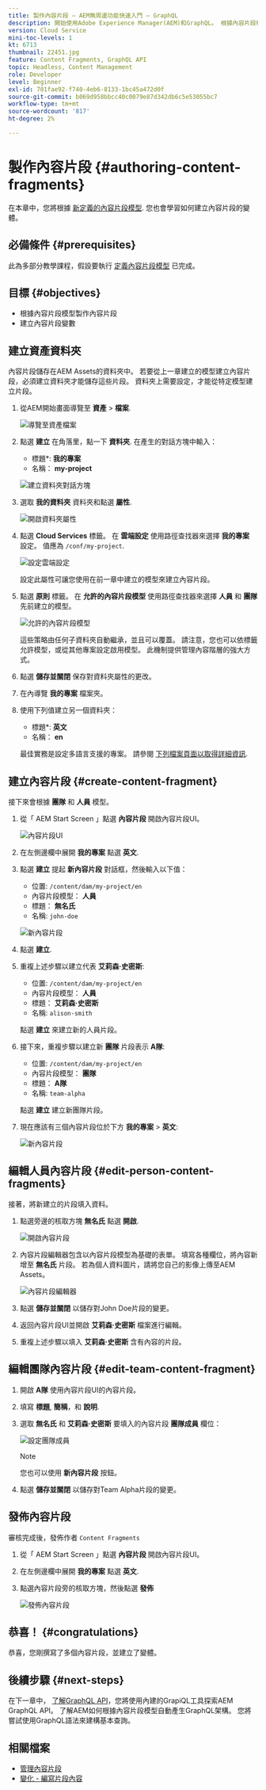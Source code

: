 ```yaml
---
title: 製作內容片段 — AEM無周邊功能快速入門 — GraphQL
description: 開始使用Adobe Experience Manager(AEM)和GraphQL。 根據內容片段模型建立和編輯新內容片段。 了解如何建立內容片段的變體。
version: Cloud Service
mini-toc-levels: 1
kt: 6713
thumbnail: 22451.jpg
feature: Content Fragments, GraphQL API
topic: Headless, Content Management
role: Developer
level: Beginner
exl-id: 701fae92-f740-4eb6-8133-1bc45a472d0f
source-git-commit: b069d958bbcc40c0079e87d342db6c5e53055bc7
workflow-type: tm+mt
source-wordcount: '817'
ht-degree: 2%

---
```


# 製作內容片段 {#authoring-content-fragments}

在本章中，您將根據 [新定義的內容片段模型](./content-fragment-models.md). 您也會學習如何建立內容片段的變體。

## 必備條件 {#prerequisites}

此為多部分教學課程，假設要執行 [定義內容片段模型](./content-fragment-models.md) 已完成。

## 目標 {#objectives}

* 根據內容片段模型製作內容片段
* 建立內容片段變數

## 建立資產資料夾

內容片段儲存在AEM Assets的資料夾中。 若要從上一章建立的模型建立內容片段，必須建立資料夾才能儲存這些片段。 資料夾上需要設定，才能從特定模型建立片段。

1. 從AEM開始畫面導覽至 **資產** > **檔案**.

   ![導覽至資產檔案](assets/author-content-fragments/navigate-assets-files.png)

1. 點選 **建立** 在角落里，點一下 **資料夾**. 在產生的對話方塊中輸入：

   * 標題*: **我的專案**
   * 名稱： **my-project**

   ![建立資料夾對話方塊](assets/author-content-fragments/create-folder-dialog.png)

1. 選取 **我的資料夾** 資料夾和點選 **屬性**.

   ![開啟資料夾屬性](assets/author-content-fragments/open-folder-properties.png)

1. 點選 **Cloud Services** 標籤。 在 **雲端設定** 使用路徑查找器來選擇 **我的專案** 設定。 值應為 `/conf/my-project`.

   ![設定雲端設定](assets/author-content-fragments/set-cloud-config-my-project.png)

   設定此屬性可讓您使用在前一章中建立的模型來建立內容片段。

1. 點選 **原則** 標籤。 在 **允許的內容片段模型** 使用路徑查找器來選擇 **人員** 和 **團隊** 先前建立的模型。

   ![允許的內容片段模型](assets/author-content-fragments/allowed-content-fragment-models.png)

   這些策略由任何子資料夾自動繼承，並且可以覆蓋。 請注意，您也可以依標籤允許模型，或從其他專案設定啟用模型。 此機制提供管理內容階層的強大方式。

1. 點選 **儲存並關閉** 保存對資料夾屬性的更改。

1. 在內導覽 **我的專案** 檔案夾。

1. 使用下列值建立另一個資料夾：

   * 標題*: **英文**
   * 名稱： **en**

   最佳實務是設定多語言支援的專案。 請參閱 [下列檔案頁面以取得詳細資訊](https://experienceleague.adobe.com/docs/experience-manager-cloud-service/content/assets/admin/translate-assets.html).


## 建立內容片段 {#create-content-fragment}

接下來會根據 **團隊** 和 **人員** 模型。

1. 從「 AEM Start Screen 」點選 **內容片段** 開啟內容片段UI。

   ![內容片段UI](assets/author-content-fragments/cf-fragment-ui.png)

1. 在左側邊欄中展開 **我的專案** 點選 **英文**.
1. 點選 **建立** 提起 **新內容片段** 對話框，然後輸入以下值：

   * 位置: `/content/dam/my-project/en`
   * 內容片段模型： **人員**
   * 標題： **無名氏**
   * 名稱: `john-doe`

   ![新內容片段](assets/author-content-fragments/new-content-fragment-john-doe.png)
1. 點選 **建立**.
1. 重複上述步驟以建立代表 **艾莉森·史密斯**:

   * 位置: `/content/dam/my-project/en`
   * 內容片段模型： **人員**
   * 標題： **艾莉森·史密斯**
   * 名稱: `alison-smith`

   點選 **建立** 來建立新的人員片段。

1. 接下來，重複步驟以建立新 **團隊** 片段表示 **A隊**:

   * 位置: `/content/dam/my-project/en`
   * 內容片段模型： **團隊**
   * 標題： **A隊**
   * 名稱: `team-alpha`

   點選 **建立** 建立新團隊片段。

1. 現在應該有三個內容片段位於下方 **我的專案** > **英文**:

   ![新內容片段](assets/author-content-fragments/new-content-fragments.png)

## 編輯人員內容片段 {#edit-person-content-fragments}

接著，將新建立的片段填入資料。

1. 點選旁邊的核取方塊 **無名氏** 點選 **開啟**.

   ![開啟內容片段](assets/author-content-fragments/open-fragment-for-editing.png)

1. 內容片段編輯器包含以內容片段模型為基礎的表單。 填寫各種欄位，將內容新增至 **無名氏** 片段。 若為個人資料圖片，請將您自己的影像上傳至AEM Assets。

   ![內容片段編輯器](assets/author-content-fragments/content-fragment-editor-jd.png)

1. 點選 **儲存並關閉** 以儲存對John Doe片段的變更。
1. 返回內容片段UI並開啟 **艾莉森·史密斯** 檔案進行編輯。
1. 重複上述步驟以填入 **艾莉森·史密斯** 含有內容的片段。

## 編輯團隊內容片段 {#edit-team-content-fragment}

1. 開啟 **A隊** 使用內容片段UI的內容片段。
1. 填寫 **標題**, **簡稱**，和 **說明**.
1. 選取 **無名氏** 和 **艾莉森·史密斯** 要填入的內容片段 **團隊成員** 欄位：

   ![設定團隊成員](assets/author-content-fragments/select-team-members.png)

   >[!NOTE]
   >
   >您也可以使用 **新內容片段** 按鈕。

1. 點選 **儲存並關閉** 以儲存對Team Alpha片段的變更。

## 發佈內容片段

審核完成後，發佈作者 `Content Fragments`

1. 從「 AEM Start Screen 」點選 **內容片段** 開啟內容片段UI。

1. 在左側邊欄中展開 **我的專案** 點選 **英文**.

1. 點選內容片段旁的核取方塊，然後點選 **發佈**

   ![發佈內容片段](assets/author-content-fragments/publish-content-fragment.png)

## 恭喜！ {#congratulations}

恭喜，您剛撰寫了多個內容片段，並建立了變體。

## 後續步驟 {#next-steps}

在下一章中， [了解GraphQL API](explore-graphql-api.md)，您將使用內建的GrapiQL工具探索AEM GraphQL API。 了解AEM如何根據內容片段模型自動產生GraphQL架構。 您將嘗試使用GraphQL語法來建構基本查詢。

## 相關檔案

* [管理內容片段](https://experienceleague.adobe.com/docs/experience-manager-cloud-service/content/assets/content-fragments/content-fragments-managing.html)
* [變化 - 編寫片段內容](https://experienceleague.adobe.com/docs/experience-manager-cloud-service/content/assets/content-fragments/content-fragments-variations.html)
